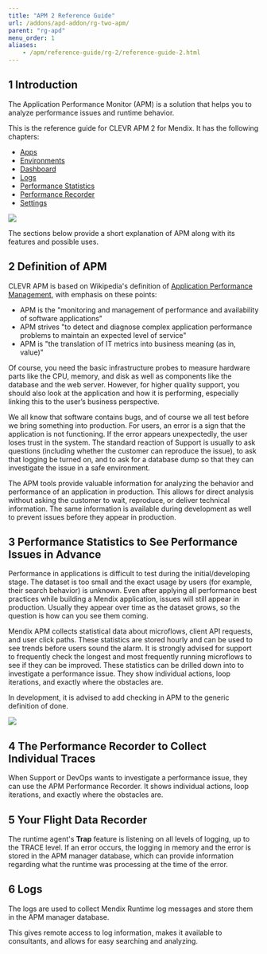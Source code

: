 ```yaml
---
title: "APM 2 Reference Guide"
url: /addons/apd-addon/rg-two-apm/
parent: "rg-apd"
menu_order: 1
aliases:
    - /apm/reference-guide/rg-2/reference-guide-2.html
---
```


## 1 Introduction

The Application Performance Monitor (APM) is a solution that helps you to analyze performance issues and runtime behavior.

This is the reference guide for CLEVR APM 2 for Mendix. It has the following chapters:

* [Apps](/addons/apd-addon/rg-two-apps/)
* [Environments](/addons/apd-addon/rg-two-environments/)
* [Dashboard](/addons/apd-addon/rg-two-dashboard/)
* [Logs](/addons/apd-addon/rg-two-logs/)
* [Performance Statistics](/addons/apd-addon/rg-two-statistics/)
* [Performance Recorder](/addons/apd-addon/rg-two-recorder/)
* [Settings](/addons/apd-addon/rg-two-settings/)

![](/attachments/addons/apd-addon//rg-apd/rg-two-apm/APM_Powered_logo.png)

The sections below provide a short explanation of APM along with its features and possible uses.

## 2 Definition of APM

CLEVR APM is based on Wikipedia's definition of [Application Performance Management](http://en.wikipedia.org/wiki/Application_performance_management), with emphasis on these points:

* APM is the "monitoring and management of performance and availability of software applications"
* APM strives "to detect and diagnose complex application performance problems to maintain an expected level of service"
* APM is "the translation of IT metrics into business meaning (as in, value)"

Of course, you need the basic infrastructure probes to measure hardware parts like the CPU, memory, and disk as well as components like the database and the web server. However, for higher quality support, you should also look at the application and how it is performing, especially linking this to the user’s business perspective.

We all know that software contains bugs, and of course we all test before we bring something into production. For users, an error is a sign that the application is not functioning. If the error appears unexpectedly, the user loses trust in the system. The standard reaction of Support is usually to ask questions (including whether the customer can reproduce the issue), to ask that logging be turned on, and to ask for a database dump so that they can investigate the issue in a safe environment.

The APM tools provide valuable information for analyzing the behavior and performance of an application in production. This allows for direct analysis without asking the customer to wait, reproduce, or deliver technical information. The same information is available during development as well to prevent issues before they appear in production.

## 3 Performance Statistics to See Performance Issues in Advance

Performance in applications is difficult to test during the initial/developing stage. The dataset is too small and the exact usage by users (for example, their search behavior) is unknown. Even after applying all performance best practices while building a Mendix application, issues will still appear in production. Usually they appear over time as the dataset grows, so the question is how can you see them coming.

Mendix APM collects statistical data about microflows, client API requests, and user click paths. These statistics are stored hourly and can be used to see trends before users sound the alarm. It is strongly advised for support to frequently check the longest and most frequently running microflows to see if they can be improved. These statistics can be drilled down into to investigate a performance issue. They show individual actions, loop iterations, and exactly where the obstacles are.

In development, it is advised to add checking in APM to the generic definition of done.

![](/attachments/addons/apd-addon//rg-apd/rg-two-apm/statistics_history.png)

## 4 The Performance Recorder to Collect Individual Traces

When Support or DevOps wants to investigate a performance issue, they can use the APM Performance Recorder. It shows individual actions, loop iterations, and exactly where the obstacles are.

## 5 Your Flight Data Recorder

The runtime agent's **Trap** feature is listening on all levels of logging, up to the TRACE level. If an error occurs, the logging in memory and the error is stored in the APM manager database, which can provide information regarding what the runtime was processing at the time of the error.

## 6 Logs

The logs are used to collect Mendix Runtime log messages and store them in the APM manager database.

This gives remote access to log information, makes it available to consultants, and allows for easy searching and analyzing.
